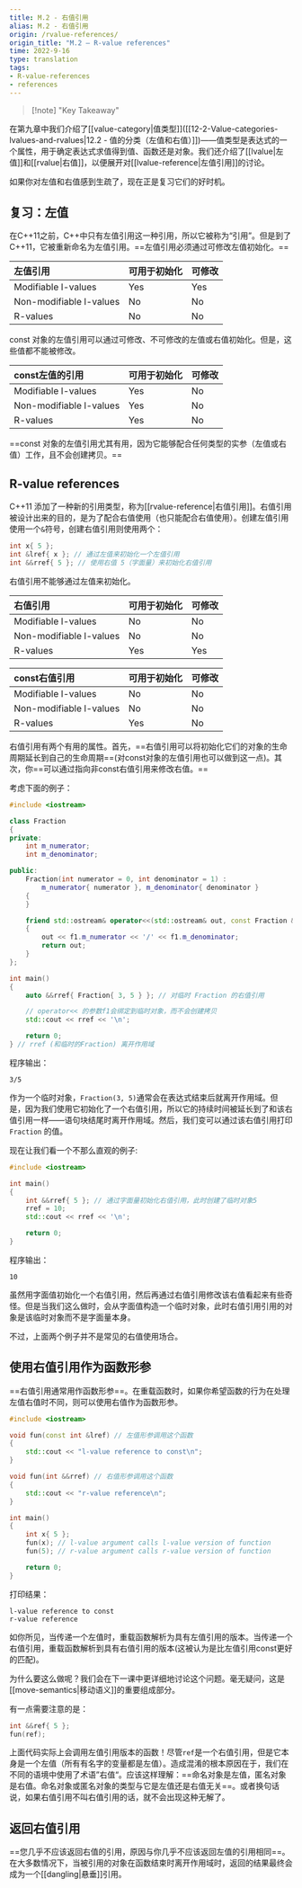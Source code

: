 ```yaml
---
title: M.2 - 右值引用
alias: M.2 - 右值引用
origin: /rvalue-references/
origin_title: "M.2 — R-value references"
time: 2022-9-16
type: translation
tags:
- R-value-references
- references
---
```


> [!note] "Key Takeaway"


在第九章中我们介绍了[[value-category|值类型]]([[12-2-Value-categories-lvalues-and-rvalues|12.2 - 值的分类（左值和右值）]])——值类型是表达式的一个属性，用于确定表达式求值得到值、函数还是对象。我们还介绍了[[lvalue|左值]]和[[rvalue|右值]]，以便展开对[[lvalue-reference|左值引用]]的讨论。

如果你对左值和右值感到生疏了，现在正是复习它们的好时机。

## 复习：左值

在C++11之前，C++中只有左值引用这一种引用，所以它被称为“引用”。但是到了C++11，它被重新命名为左值引用。==左值引用必须通过可修改左值初始化。==

|左值引用	|可用于初始化	|可修改|
|:----|:----|:----|
|Modifiable l-values	|Yes	|Yes
|Non-modifiable l-values|	No	|No
|R-values	|No	|No

 
 const 对象的左值引用可以通过可修改、不可修改的左值或右值初始化。但是，这些值都不能被修改。

|const左值的引用	|可用于初始化	|可修改|
|:----|:----|:----|
|Modifiable l-values	|Yes	|No
|Non-modifiable l-values	|Yes	|No
|R-values	|Yes|	No


==const 对象的左值引用尤其有用，因为它能够配合任何类型的实参（左值或右值）工作，且不会创建拷贝。==
 

## **R-value references**

C++11 添加了一种新的引用类型，称为[[rvalue-reference|右值引用]]。右值引用被设计出来的目的，是为了配合右值使用（也只能配合右值使用）。创建左值引用使用一个`&`符号，创建右值引用则使用两个：

```cpp
int x{ 5 };
int &lref{ x }; // 通过左值来初始化一个左值引用
int &&rref{ 5 }; // 使用右值 5（字面量）来初始化右值引用
```

右值引用不能够通过左值来初始化。

|右值引用	|可用于初始化|可修改|
|:----|:----|:----|
|Modifiable l-values	|No	|No
|Non-modifiable l-values	|No	|No
|R-values	|Yes	|Yes


|const右值引用	|可用于初始化|可修改|
|:----|:----|:----|
|Modifiable l-values	|No	|No
|Non-modifiable l-values	|No	|No
|R-values	|Yes|	No

右值引用有两个有用的属性。首先，==右值引用可以将初始化它们的对象的生命周期延长到自己的生命周期==(对const对象的左值引用也可以做到这一点)。其次，你==可以通过指向非const右值引用来修改右值。==

考虑下面的例子：

```cpp
#include <iostream>

class Fraction
{
private:
	int m_numerator;
	int m_denominator;

public:
	Fraction(int numerator = 0, int denominator = 1) :
		m_numerator{ numerator }, m_denominator{ denominator }
	{
	}

	friend std::ostream& operator<<(std::ostream& out, const Fraction &f1)
	{
		out << f1.m_numerator << '/' << f1.m_denominator;
		return out;
	}
};

int main()
{
	auto &&rref{ Fraction{ 3, 5 } }; // 对临时 Fraction 的右值引用

	// operator<< 的参数f1会绑定到临时对象，而不会创建拷贝
	std::cout << rref << '\n';

	return 0;
} // rref (和临时的Fraction) 离开作用域
```

程序输出：

```
3/5
```

作为一个临时对象，`Fraction(3, 5)`通常会在表达式结束后就离开作用域。但是，因为我们使用它初始化了一个右值引用，所以它的持续时间被延长到了和该右值引用一样——语句块结尾时离开作用域。然后，我们变可以通过该右值引用打印 `Fraction` 的值。

现在让我们看一个不那么直观的例子:

```cpp
#include <iostream>

int main()
{
    int &&rref{ 5 }; // 通过字面量初始化右值引用，此时创建了临时对象5
    rref = 10;
    std::cout << rref << '\n';

    return 0;
}
```

程序输出：

```
10
```


虽然用字面值初始化一个右值引用，然后再通过右值引用修改该右值看起来有些奇怪。但是当我们这么做时，会从字面值构造一个临时对象，此时右值引用引用的对象是该临时对象而不是字面量本身。

不过，上面两个例子并不是常见的右值使用场合。

## 使用右值引用作为函数形参


==右值引用通常用作函数形参==。在重载函数时，如果你希望函数的行为在处理左值右值时不同，则可以使用右值作为函数形参。

```cpp
#include <iostream>

void fun(const int &lref) // 左值形参调用这个函数
{
	std::cout << "l-value reference to const\n";
}

void fun(int &&rref) // 右值形参调用这个函数
{
	std::cout << "r-value reference\n";
}

int main()
{
	int x{ 5 };
	fun(x); // l-value argument calls l-value version of function
	fun(5); // r-value argument calls r-value version of function

	return 0;
}
```


打印结果：

```
l-value reference to const
r-value reference
```

如你所见，当传递一个左值时，重载函数解析为具有左值引用的版本。当传递一个右值引用，重载函数解析到具有右值引用的版本(这被认为是比左值引用const更好的匹配)。

为什么要这么做呢？我们会在下一课中更详细地讨论这个问题。毫无疑问，这是[[move-semantics|移动语义]]的重要组成部分。

有一点需要注意的是：

```cpp
int &&ref{ 5 };
fun(ref);
```

上面代码实际上会调用左值引用版本的函数！尽管`ref`是一个右值引用，但是它本身是一个左值（所有有名字的变量都是左值）。造成混淆的根本原因在于，我们在不同的语境中使用了术语”右值“。应该这样理解：==命名对象是左值，匿名对象是右值。命名对象或匿名对象的类型与它是左值还是右值无关==。或者换句话说，如果右值引用不叫右值引用的话，就不会出现这种无解了。

## 返回右值引用

==您几乎不应该返回右值的引用，原因与你几乎不应该返回左值的引用相同==。在大多数情况下，当被引用的对象在函数结束时离开作用域时，返回的结果最终会成为一个[[dangling|悬垂]]引用。
